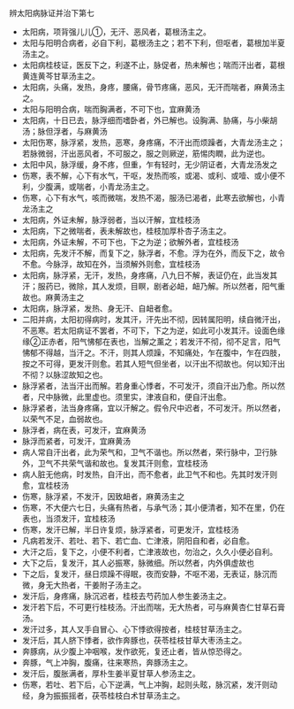 辨太阳病脉证并治下第七

- 太阳病，项背强儿儿①，无汗、恶风者，葛根汤主之。
- 太阳与阳明合病者，必自下利，葛根汤主之；若不下利，但呕者，葛根加半夏汤主之。
- 太阳病桂枝证，医反下之，利遂不止，脉促者，热未解也；喘而汗出者，葛根黄连黄芩甘草汤主之。
- 太阳病，头痛，发热，身疼，腰痛，骨节疼痛，恶风，无汗而喘者，麻黄汤主之。
- 太阳与阳明合病，喘而胸满者，不可下也，宜麻黄汤
- 太阳病，十日已去，脉浮细而嗜卧者，外已解也。设胸满、胁痛，与小柴胡汤；脉但浮者，与麻黄汤
- 太阳伤寒，脉浮紧，发热，恶寒，身疼痛，不汗出而烦躁者，大青龙汤主之；若脉微弱，汗出恶风者，不可服之，服之则厥逆，筋惕肉瞤，此为逆也。
- 太阳中风，脉浮缓，身不疼，但重，乍有轻时，无少阴证者，大青龙汤发之
- 伤寒，表不解，心下有水气，干呕，发热而咳，或渴、或利、或噎、或小便不利，少腹满，或喘者，小青龙汤主之。
- 伤寒，心下有水气，咳而微喘，发热不渴，服汤已渴者，此寒去欲解也，小青龙汤主之
- 太阳病，外证未解，脉浮弱者，当以汗解，宜桂枝汤
- 太阳病，下之微喘者，表未解故也，桂枝加厚朴杏子汤主之。
- 太阳病，外证未解，不可下也，下之为逆；欲解外者，宜桂枝汤
- 太阳病，先发汗不解，而复下之，脉浮者，不愈。浮为在外，而反下之，故令不愈。今脉浮，故知在外，当须解外则愈，宜桂枝汤
- 太阳病，脉浮紧，无汗，发热，身疼痛，八九日不解，表证仍在，此当发其汗；服药已，微除，其人发烦，目瞑，剧者必衄，衄乃解。所以然者，阳气重故也。麻黄汤主之
- 太阳病，脉浮紧，发热、身无汗、自衄者愈。
- 二阳并病，太阳初得病时，发其汗，汗先出不彻，因转属阳明，续自微汗出，不恶寒。若太阳病证不罢者，不可下，下之为逆，如此可小发其汗。设面色缘缘②正赤者，阳气怫郁在表也，当解之薰之；若发汗不彻，彻不足言，阳气怫郁不得越，当汗之。不汗，则其人烦躁，不知痛处，乍在腹中，乍在四肢，按之不可得，更发汗则愈。若其人短气但坐者，以汗出不彻故也。何以知汗出不彻？以脉涩故知之也。
- 脉浮紧者，法当汗出而解。若身重心悸者，不可发汗，须自汗出乃愈。所以然者，尺中脉微，此里虚也。须里实，津液自和，便自汗出愈。
- 脉浮紧者，法当身疼痛，宜以汗解之。假令尺中迟者，不可发汗。所以然者，以荣气不足，血弱故也。
- 脉浮者，病在表，可发汗，宜麻黄汤
- 脉浮而紧者，可发汗，宜麻黄汤
- 病人常自汗出者，此为荣气和，卫气不谐也。所以然者，荣行脉中，卫行脉外，卫气不共荣气谐和故也。复发其汗则愈，宜桂枝汤
- 病人脏无他病，时发热，自汗出，而不愈者，此卫气不和也。先其时发汗则愈，宜桂枝汤
- 伤寒，脉浮紧，不发汗，因致衄者，麻黄汤主之
- 伤寒，不大便六七日，头痛有热者，与承气汤；其小便清者，知不在里，仍在表也，当须发汗，宜桂枝汤
- 伤寒，发汗已解，半日许复烦，脉浮紧者，可更发汗，宜桂枝汤
- 凡病若发汗、若吐、若下、若亡血、亡津液，阴阳自和者，必自愈。
- 大汗之后，复下之，小便不利者，亡津液故也，勿治之，久久小便必自利。
- 大下之后，复发汗，其人必振寒，脉微细。所以然者，内外俱虚故也
- 下之后，复发汗，昼日烦躁不得眠，夜而安静，不呕不渴，无表证，脉沉而微，身无大热者，干姜附子汤主之。
- 发汗后，身疼痛，脉沉迟者，桂枝去芍药加人参生姜汤主之。
- 发汗若下后，不可更行桂枝汤。汗出而喘，无大热者，可与麻黄杏仁甘草石膏汤。
- 发汗过多，其人叉手自冒心、心下悸欲得按者，桂枝甘草汤主之。
- 发汗后，其人脐下悸者，欲作奔豚也，茯苓桂枝甘草大枣汤主之。
- 奔豚病，从少腹上冲咽喉，发作欲死，复还止者，皆从惊恐得之。
- 奔豚，气上冲胸，腹痛，往来寒热，奔豚汤主之。
- 发汗后，腹胀满者，厚朴生姜半夏甘草人参汤主之。
- 伤寒，若吐、若下后，心下逆满，气上冲胸，起则头眩，脉沉紧，发汗则动经，身为振振摇者，茯苓桂枝白术甘草汤主之。